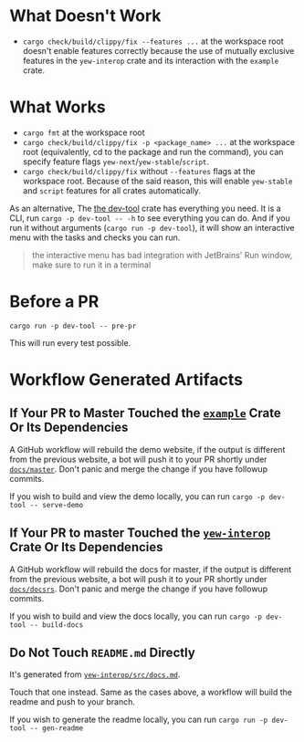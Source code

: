 # What Doesn't Work

- `cargo check/build/clippy/fix --features ...` at the workspace root doesn't enable features correctly because the use of mutually
  exclusive features in the `yew-interop` crate and its interaction with the `example` crate.

# What Works

- `cargo fmt` at the workspace root
- `cargo check/build/clippy/fix -p <package_name> ...` at the workspace root (equivalently, cd to the package and run the command),
you can specify feature flags `yew-next`/`yew-stable`/`script`.
- `cargo check/build/clippy/fix` without `--features` flags at the workspace root.
Because of the said reason, this will enable `yew-stable` and `script` features for all crates automatically.

As an alternative, The [the dev-tool](dev-tool/src) crate has everything you need.
It is a CLI, run `cargo -p dev-tool -- -h` to see everything you can do.
And if you run it without arguments (`cargo run -p dev-tool`),
it will show an interactive menu with the tasks and checks you can run.

> the interactive menu has bad integration with JetBrains' Run window, 
> make sure to run it in a terminal

# Before a PR

`cargo run -p dev-tool -- pre-pr`

This will run every test possible.

# Workflow Generated Artifacts

## If Your PR to Master Touched the [`example`](example) Crate Or Its Dependencies

A GitHub workflow will rebuild the demo website, if the output is different from the previous website, a bot will push
it to your PR shortly under [`docs/master`](docs/master). Don't panic and merge the change if you have followup commits.

If you wish to build and view the demo locally, you can run `cargo -p dev-tool -- serve-demo`

## If Your PR to master Touched the [`yew-interop`](yew-interop) Crate Or Its Dependencies

A GitHub workflow will rebuild the docs for master, if the output is different from the previous website, a bot will
push it to your PR shortly under [`docs/docsrs`](docs/docsrs). Don't panic and merge the change if you have followup
commits.

If you wish to build and view the docs locally, you can run `cargo -p dev-tool -- build-docs`

## Do Not Touch `README.md` Directly

It's generated from [`yew-interop/src/docs.md`](yew-interop/src/docs.md).

Touch that one instead. 
Same as the cases above,
a workflow will build the readme and push to your branch.

If you wish to generate the readme locally, you can run `cargo run -p dev-tool -- gen-readme`
